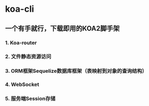 # koa-cli

## 一个有手就行，下载即用的KOA2脚手架

### 1. Koa-router

### 2. 文件静态资源访问

### 3. ORM框架Sequelize数据库框架（表映射到对象的查询结构）

### 4. WebSocket

### 5. 服务端Session存储

